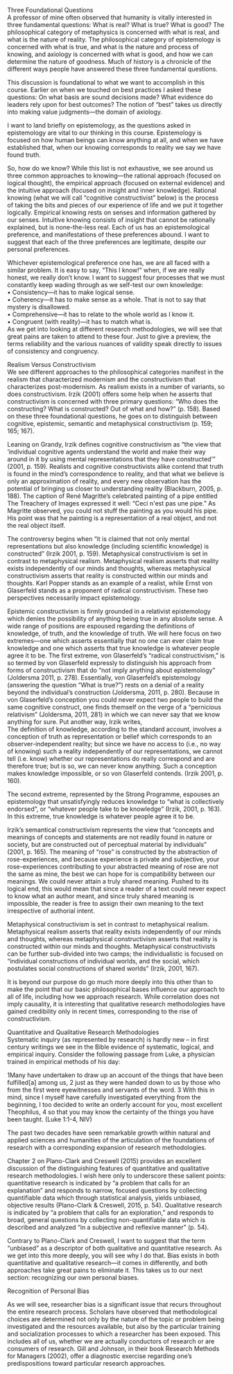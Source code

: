 Three Foundational Questions  
A professor of mine often observed that humanity is vitally interested in three fundamental questions: What is real?  What is true?  What is good?   The philosophical category of metaphysics is concerned with what is real, and what is the nature of reality.  The philosophical category of epistemology is concerned with what is true, and what is the nature and process of knowing, and axiology is concerned with what is good, and how we can determine the nature of goodness.  Much of history is a chronicle of the different ways people have answered these three fundamental questions.

This discussion is foundational to what we want to accomplish in this course.  Earlier on when we touched on best practices I asked these questions: On what basis are sound decisions made?  What evidence do leaders rely upon for best outcomes?   The notion of “best” takes us directly into making value judgments—the domain of axiology.

I want to land briefly on epistemology, as the questions asked in epistemology are vital to our thinking in this course.  Epistemology is focused on how human beings can know anything at all, and when we have established that, when our knowing corresponds to reality we say we have found truth.

So, how do we know?  While this list is not exhaustive, we see around us three common approaches to knowing—the rational approach \(focused on logical thought\), the empirical approach \(focused on external evidence\) and the intuitive approach \(focused on insight and inner knowledge\).   Rational knowing \(what we will call “cognitive constructivist” below\) is the process of taking the bits and pieces of our experience of life and we put it together logically.  Empirical knowing rests on senses and information gathered by our senses.  Intuitive knowing consists of insight that cannot be rationally explained, but is none-the-less real.  Each of us has an epistemological preference, and manifestations of these preferences abound.   I want to suggest that each of the three preferences are legitimate, despite our personal preferences.

Whichever epistemological preference one has, we are all faced with a similar problem.  It is easy to say, “This I know!” when, if we are really honest, we really don’t know.  I want to suggest four processes that we must constantly keep wading through as we self-test our own knowledge:  
•    Consistency—it has to make logical sense.  
•    Coherency—it has to make sense as a whole.  That is not to say that mystery is disallowed.  
•    Comprehensive—it has to relate to the whole world as I know it.  
•    Congruent \(with reality\)—it has to match what is.  
As we get into looking at different research methodologies, we will see that great pains are taken to attend to these four.  Just to give a preview, the terms reliability and the various nuances of validity speak directly to issues of consistency and congruency.

Realism Versus Constructivism  
We see different approaches to the philosophical categories manifest in the realism that characterized modernism and the constructivism that characterizes post-modernism.  As realism exists in a number of variants, so does constructivism.  Irzik \(2001\) offers some help when he asserts that constructivism is concerned with three primary questions:  “Who does the constructing?  What is constructed? Out of what and how?” \(p. 158\).  Based on these three foundational questions, he goes on to distinguish between cognitive, epistemic, semantic and metaphysical constructivism \(p. 159; 165; 167\).

Leaning on Grandy, Irzik defines cognitive constructivism as “the view that ‘individual cognitive agents understand the world and make their way around in it by using mental representations that they have constructed’” \(2001, p. 159\).  Realists and cognitive constructivists alike contend that truth is found in the mind’s correspondence to reality, and that what we believe is only an approximation of reality, and every new observation has the potential of bringing us closer to understanding reality \(Blackburn, 2005, p. 188\).  The caption of René Magritte’s celebrated painting of a pipe entitled The Treachery of Images expressed it well:  “Ceci n'est pas une pipe.”  As Magritte observed, you could not stuff the painting as you would his pipe.  His point was that he painting is a representation of a real object, and not the real object itself.

The controversy begins when “it is claimed that not only mental representations but also knowledge \(including scientific knowledge\) is constructed” \(Irzik 2001, p. 159\). Metaphysical constructivism is set in contrast to metaphysical realism.  Metaphysical realism asserts that reality exists independently of our minds and thoughts, whereas metaphysical constructivism asserts that reality is constructed within our minds and thoughts.   Karl Popper stands as an example of a realist, while Ernst von Glaserfeld stands as a proponent of radical constructivism.   These two perspectives necessarily impact epistemology.

Epistemic constructivism is firmly grounded in a relativist epistemology which denies the possibility of anything being true in any absolute sense.  A wide range of positions are espoused regarding the definitions of knowledge, of truth, and the knowledge of truth.  We will here focus on two extremes—one which asserts essentially that no one can ever claim true knowledge and one which asserts that true knowledge is whatever people agree it to be.  The first extreme, von Glaserfeld’s “radical constructivism,” is so termed by von Glaserfeld expressly to distinguish his approach from forms of constructivism that do “not imply anything about epistemology” \(Joldersma 2011, p. 278\).  Essentially, von Glaserfeld’s epistemology \(answering the question “What is true?”\) rests on a denial of a reality beyond the individual’s construction \(Joldersma, 2011, p. 280\).  Because in von Glaserfeld’s conception you could never expect two people to build the same cognitive construct, one finds themself on the verge of a “pernicious relativism” \(Joldersma, 2011, 281\) in which we can never say that we know anything for sure.  Put another way, Irzik writes,  
The definition of knowledge, according to the standard account, involves a conception of truth as representation or belief which corresponds to an observer-independent reality; but since we have no access to \(i.e., no way of knowing\) such a reality independently of our representations, we cannot tell \(i.e. know\) whether our representations do really correspond and are therefore true; but is so, we can never know anything.  Such a conception makes knowledge impossible, or so von Glaserfeld contends.  \(Irzik 2001, p. 160\).

The second extreme, represented by the Strong Programme, espouses an epistemology that unsatisfyingly reduces knowledge to “what is collectively endorsed”, or “whatever people take to be knowledge” \(Irzik, 2001, p. 163\).  In this extreme, true knowledge is whatever people agree it to be.

Irzik’s semantical constructivism represents the view that “concepts and meanings of concepts and statements are not readily found in nature or society, but are constructed out of perceptual material by individuals” \(2001, p. 165\).  The meaning of “rose” is constructed by the abstraction of rose-experiences, and because experience is private and subjective, your rose-experiences contributing to your abstracted meaning of rose are not the same as mine, the best we can hope for is compatibility between our meanings.  We could never attain a truly shared meaning.   Pushed to its logical end, this would mean that since a reader of a text could never expect to know what an author meant, and since truly shared meaning is impossible, the reader is free to assign their own meaning to the text irrespective of authorial intent.

Metaphysical constructivism is set in contrast to metaphysical realism.  Metaphysical realism asserts that reality exists independently of our minds and thoughts, whereas metaphysical constructivism asserts that reality is constructed within our minds and thoughts.  Metaphysical constructivists can be further sub-divided into two camps; the individualistic is focused on “individual constructions of individual worlds, and the social, which postulates social constructions of shared worlds” \(Irzik, 2001, 167\).

It is beyond our purpose do go much more deeply into this other than to make the point that our basic philosophical bases influence our approach to all of life, including how we approach research.  While correlation does not imply causality, it is interesting that qualitative research methodologies have gained credibility only in recent times, corresponding to the rise of constructivism.

Quantitative and Qualitative Research Methodologies  
Systematic inquiry \(as represented by research\) is hardly new – in first century writings we see in the Bible evidence of systematic, logical, and empirical inquiry.  Consider the following passage from Luke, a physician trained in empirical methods of his day:

1Many have undertaken to draw up an account of the things that have been fulfilled\[a\] among us, 2 just as they were handed down to us by those who from the first were eyewitnesses and servants of the word. 3  With this in mind, since I myself have carefully investigated everything from the beginning, I too decided to write an orderly account for you, most excellent Theophilus, 4 so that you may know the certainty of the things you have been taught. \(Luke 1:1-4, NIV\)

The past two decades have seen remarkable growth within natural and applied sciences and humanities of the articulation of the foundations of research with a corresponding expansion of research methodologies.

Chapter 2 on Plano-Clark and Creswell \(2015\) provides an excellent discussion of the distinguishing features of quantitative and qualitative research methodologies.  I wish here only to underscore these salient points:  quantitative research is indicated by “a problem that calls for an explanation” and responds to narrow, focused questions by collecting quantifiable data which through statistical analysis, yields unbiased, objective results \(Plano-Clark & Creswell, 2015, p. 54\).  Qualitative research is indicated by “a problem that calls for an exploration,” and responds to broad, general questions by collecting non-quantifiable data which is described and analyzed “in a subjective and reflexive manner” \(p. 54\).

Contrary to Plano-Clark and Creswell, I want to suggest that the term “unbiased” as a descriptor of both qualitative and quantitative research.  As we get into this more deeply, you will see why I do that.  Bias exists in both quantitative and qualitative research—it comes in differently, and both approaches take great pains to eliminate it.  This takes us to our next section:  recognizing our own personal biases.

Recognition of Personal Bias

As we will see, researcher bias is a significant issue that recurs throughout the entire research process.  Scholars have observed that methodological choices are determined not only by the nature of the topic or problem being investigated and the resources available, but also by the particular training and socialization processes to which a researcher has been exposed.  This includes all of us, whether we are actually conductors of research or are consumers of research.  Gill and Johnson, in their book Research Methods for Managers \(2002\), offer a diagnostic exercise regarding one’s predispositions toward particular research approaches.

